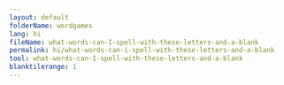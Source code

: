 ```yaml
---
layout: default
folderName: wordgames
lang: hi
fileName: what-words-can-I-spell-with-these-letters-and-a-blank
permalink: hi/what-words-can-i-spell-with-these-letters-and-a-blank
tool: what-words-can-I-spell-with-these-letters-and-a-blank
blanktilerange: 1
---     
```

